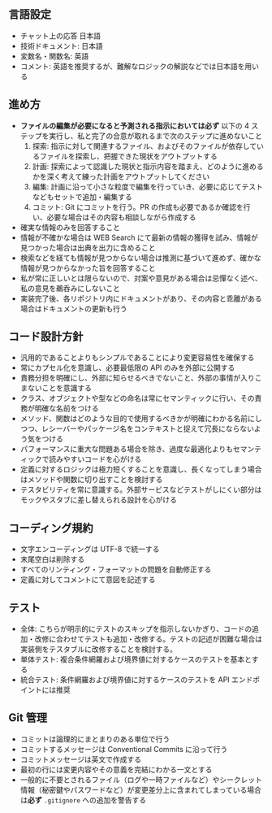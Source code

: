 ## 言語設定

- チャット上の応答 日本語
- 技術ドキュメント: 日本語
- 変数名・関数名: 英語
- コメント: 英語を推奨するが、難解なロジックの解説などでは日本語を用いる

## 進め方

- **ファイルの編集が必要になると予測される指示においては必ず** 以下の 4 ステップを実行し、私と完了の合意が取れるまで次のステップに進めないこと
  1. 探索: 指示に対して関連するファイル、およびそのファイルが依存しているファイルを探索し、把握できた現状をアウトプットする
  2. 計画: 探索によって認識した現状と指示内容を踏まえ、どのように進めるかを深く考えて練った計画をアウトプットしてください
  3. 編集: 計画に沿って小さな粒度で編集を行っていき、必要に応じてテストなどもセットで追加・編集する
  4. コミット: Git にコミットを行う。PR の作成も必要であるか確認を行い、必要な場合はその内容も相談しながら作成する
- 確実な情報のみを回答すること
- 情報が不確かな場合は WEB Search にて最新の情報の獲得を試み、情報が見つかった場合は出典を出力に含めること
- 検索などを経ても情報が見つからない場合は推測に基づいて進めず、確かな情報が見つからなかった旨を回答すること
- 私が常に正しいとは限らないので、対案や意見がある場合は忌憚なく述べ、私の意見を鵜呑みにしないこと
- 実装完了後、各リポジトリ内にドキュメントがあり、その内容と乖離がある場合はドキュメントの更新も行う

## コード設計方針

- 汎用的であることよりもシンプルであることにより変更容易性を確保する
- 常にカプセル化を意識し、必要最低限の API のみを外部に公開する
- 責務分担を明確にし、外部に知らせるべきでないこと、外部の事情が入りこまないことを意識する
- クラス、オブジェクトや型などの命名は常にセマンティックに行い、その責務が明確な名前をつける
- メソッド、関数はどのような目的で使用するべきかが明確にわかる名前にしつつ、レシーバーやパッケージ名をコンテキストと捉えて冗長にならないよう気をつける
- パフォーマンスに重大な問題ある場合を除き、過度な最適化よりもセマンティックで読みやすいコードを心がける
- 定義に対するロジックは極力短くすることを意識し、長くなってしまう場合はメソッドや関数に切り出すことを検討する
- テスタビリティを常に意識する。外部サービスなどテストがしにくい部分はモックやスタブに差し替えられる設計を心がける

## コーディング規約

- 文字エンコーディングは UTF-8 で統一する
- 末尾空白は削除する
- すべてのリンティング・フォーマットの問題を自動修正する
- 定義に対してコメントにて意図を記述する

## テスト

- 全体: こちらが明示的にテストのスキップを指示しないかぎり、コードの追加・改修に合わせてテストも追加・改修する。テストの記述が困難な場合は実装側をテスタブルに改修することを検討する。
- 単体テスト: 複合条件網羅および境界値に対するケースのテストを基本とする
- 統合テスト: 条件網羅および境界値に対するケースのテストを API エンドポイントには推奨

## Git 管理

- コミットは論理的にまとまりのある単位で行う
- コミットするメッセージは Conventional Commits に沿って行う
- コミットメッセージは英文で作成する
- 最初の行には変更内容やその意義を完結にわかる一文とする
- 一般的に不要とされるファイル（ログや一時ファイルなど）やシークレット情報（秘密鍵やパスワードなど）が変更差分上に含まれてしまっている場合は**必ず** `.gitignore` への追加を警告する
